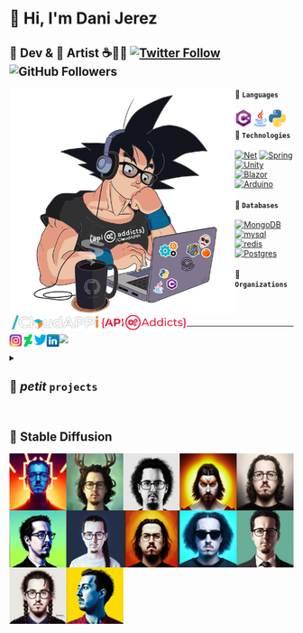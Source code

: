 # 🤟 Hi, I'm Dani Jerez
## :floppy_disk: Dev & 🎨 Artist ☕🐍🍩 [![Twitter Follow](https://img.shields.io/twitter/follow/d4nijerez?style=social)](https://twitter.com/d4nijerez) ![GitHub Followers](https://img.shields.io/github/followers/danijerez?style=social)

<img src='imgs/goku_dev.png' width = '400' align='left'>


#### 🏹 `Languages`

<a href="https://docs.microsoft.com/es-es/dotnet/csharp/">
  <img align="left" alt="csharp" width="30px" src="icons/csharp.svg" />
</a>
<a href="https://www.java.com/es/">
  <img align="left" alt="java" width="30px" src="icons/java.png" />
</a>
<a href="https://www.python.org/downloads/">
  <img align="left" alt="python" width="30px" src="icons/python.png" />
</a>
<br>

#### 🍪 `Technologies`
[![Net](https://img.shields.io/badge/.NET-5C2D91?style=for-the-badge&logo=.net&logoColor=white)](https://docs.microsoft.com/es-es/aspnet/core/)
[![Spring](https://img.shields.io/badge/Spring-6DB33F?style=for-the-badge&logo=spring&logoColor=white)](https://spring.io/)
[![Unity](https://img.shields.io/badge/Unity-100000?style=for-the-badge&logo=unity&logoColor=white)](https://unity.com/)
[![Blazor](https://img.shields.io/badge/Blazor-5C2D91?style=for-the-badge&logo=blazor&logoColor=white)](https://dotnet.microsoft.com/apps/aspnet/web-apps/blazor)
[![Arduino](https://img.shields.io/badge/Arduino-008184?style=for-the-badge&logo=arduino&logoColor=white)](https://www.arduino.cc/en/software)

#### 🧮 `Databases`
[![MongoDB](https://img.shields.io/badge/Mongo-4EA94B?style=for-the-badge&logo=mongodb&logoColor=white)](https://www.mongodb.com/)
[![mysql](https://img.shields.io/badge/mysql-blue?style=for-the-badge&logo=mysql&logoColor=white)](https://www.mysql.com/)
[![redis](https://img.shields.io/badge/redis-%23DD0031.svg?style=for-the-badge&logo=redis&logoColor=white)](https://redis.io/)
[![Postgres](https://img.shields.io/badge/Postgres-blue?style=for-the-badge&logo=PostgreSQL&logoColor=white)](https://www.postgresql.org/)

####  🌼 `Organizations`

<a href="https://cloudappi.net/">
  <img align="left" alt="linkedin" height="30px" src="icons/cloudappi.png" />
</a>
<a href="https://www.apiaddicts.org/">
  <img align="left" alt="linkedin" height="30px" src="icons/apiaddicts.png" />
</a>
<br>
<br>
<hr>

<a href="https://www.instagram.com/d4vniel/">
  <img align="left" alt="instagram" width="22px" src="icons/instagram.png" />
</a>
<a href="https://www.deviantart.com/d4nijerez">
  <img align="left" alt="deviantart" width="22px" src="icons/deviantart.png" />
</a>
<a href="https://twitter.com/d4nijerez">
  <img align="left" alt="twitter" width="22px" src="icons/twitter.png" />
</a>
<a href="https://www.linkedin.com/in/daniel-jerez-garrido-886191b2">
  <img align="left" alt="linkedin" width="22px" src="icons/linkedin.png" />
</a>

![](https://visitor-badge.glitch.me/badge?page_id=danijerez.danijerez)


<details>
  <summary>
 
 ## 🚧 *petit* `projects`

</summary>
  <br/>
  
  <table>
   <tr>
      <td><a href="https://github.com/danijerez/doorbell_alexa">🔔 doorbell alexa</a></td>
      <td>arduino device that notifies with alexa when the doorbell rings</td>
      <td><img width = '20' src="https://github.com/lipis/flag-icons/blob/main/flags/1x1/es.svg"></td>
      <td><img width = '20' src="https://cdn.icon-icons.com/icons2/2699/PNG/512/arduino_logo_icon_170518.png"></td>
   </tr>

   <tr>
      <td><a href="https://github.com/danijerez/voicemask">🎭 voicemask</a></td>
      <td>arduino electronic mask that shows expressions in led matrix according to sound</td>
      <td><img width = '20' src="https://github.com/lipis/flag-icons/blob/main/flags/1x1/es.svg"></td>
      <td><img width = '20' src="https://cdn.icon-icons.com/icons2/2699/PNG/512/arduino_logo_icon_170518.png"></td>
   </tr>
   
   <tr>
      <td><a href="https://github.com/danijerez/voicemask">🎅 sensor pir</a></td>
      <td>arduino device that notifies with alexa when there is movement</td>
      <td><img width = '20' src="https://github.com/lipis/flag-icons/blob/main/flags/1x1/es.svg"></td>
      <td><img width = '20' src="https://cdn.icon-icons.com/icons2/2699/PNG/512/arduino_logo_icon_170518.png"></td>
   </tr>
   
   <tr>
      <td><a href="https://github.com/danijerez/voicemask">⌛ hourglass</a></td>
      <td>ardunino device digital hourglass</td>
      <td><img width = '20' src="https://github.com/lipis/flag-icons/blob/main/flags/1x1/us.svg"></td>
      <td><img width = '20' src="https://cdn.icon-icons.com/icons2/2699/PNG/512/arduino_logo_icon_170518.png"></td>
   </tr>
   
   <tr>
      <td><a href="https://danijerez.github.io/koloro">🎨 koloro</a></td>
      <td>web to download drawings for colors (pokemon, digimon, etc)</td>
      <td><img width = '20' src="https://github.com/lipis/flag-icons/blob/main/flags/1x1/us.svg"></td>
      <td><img width = '20' src="icons/csharp.svg"><img width = '20' src="https://cdn.icon-icons.com/icons2/1488/PNG/512/5352-html5_102567.png"><img width = '20' src="https://cdn.icon-icons.com/icons2/2107/PNG/512/file_type_js_official_icon_130509.png"><img width = '20' src="https://cdn.icon-icons.com/icons2/2107/PNG/512/file_type_css_icon_130661.png"></td>
   </tr>
   
   <tr>
      <td><a href="https://github.com/danijerez/envload">📺 envload</a></td>
      <td>portable program to load environment variables in the operating system</td>
      <td><img width = '20' src="https://github.com/lipis/flag-icons/blob/main/flags/1x1/us.svg"></td>
      <td><img height = '20' src="https://cdn.icon-icons.com/icons2/2530/PNG/512/csharp_dotnet_button_icon_151936.png"></td>
   </tr>
   
</table>

</details> 

<br>

 ## 🤖 Stable Diffusion

<img align="left" alt="linkedin" width="20%" src="imgs/ia/1.png" />
<img align="left" alt="linkedin" width="20%" src="imgs/ia/2.png" />
<img align="left" alt="linkedin" width="20%" src="imgs/ia/3.png" />
<img align="left" alt="linkedin" width="20%" src="imgs/ia/4.png" />
<img align="left" alt="linkedin" width="20%" src="imgs/ia/5.png" />
<img align="left" alt="linkedin" width="20%" src="imgs/ia/6.png" />
<img align="left" alt="linkedin" width="20%" src="imgs/ia/7.png" />
<img align="left" alt="linkedin" width="20%" src="imgs/ia/8.png" />
<img align="left" alt="linkedin" width="20%" src="imgs/ia/9.png" />
<img align="left" alt="linkedin" width="20%" src="imgs/ia/10.png" />
<img align="left" alt="linkedin" width="20%" src="imgs/ia/11.png" />
<img align="left" alt="linkedin" width="20%" src="imgs/ia/12.png" />





